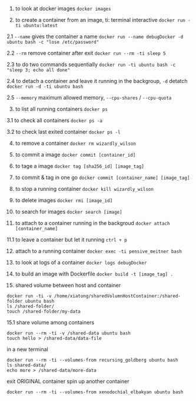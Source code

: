 1. to look at docker images
`docker images`

2. to create a container from an image, ti: terminal interactive
`docker run -ti ubuntu:latest`

2.1 `--name` gives the container a name
`docker run --name debugDocker -d ubuntu bash -c "lose /etc/password"`

2.2 `--rm` remove container after exit
`docker run --rm -ti sleep 5`

2.3 to do two commands sequentially
`docker run -ti ubuntu bash -c "sleep 3; echo all done"`

2.4 to detach a container and leave it running in the backgroup, `-d` detatch
`docker run -d -ti ubuntu bash`

2.5 `--memory` maximum allowed memory, `--cpu-shares` / `--cpu-quota`

3. to list all running containers
`docker ps`

3.1 to check all containers
`docker ps -a`

3.2 to check last exited container
`docker ps -l`

4. to remove a container
`docker rm wizardly_wilson`

5. to commit a image
`docker commit [container_id]`

6. to tage a image
`docker tag [sha256_id] [image_tag]`

7. to commit & tag in one go
`docker commit [container_name] [image_tag]`

8. to stop a running container
`docker kill wizardly_wilson`

9. to delete images
`docker rmi [image_id]`

10. to search for images
`docker search [image]`

11. to attach to a container running in the backgroud
`docker attach [container_name]`

11.1 to leave a container but let it running
`ctrl + p`

12. attach to a running container
`docker exec -ti pensive_meitner bash`

13. to look at logs of a container
`docker logs debugDocker`

14. to build an image with Dockerfile
`docker build -t [image_tag] .`

15. shared volume between host and container
```
docker run -ti -v /home/xiatong/sharedVolumnHostContainer:/shared-folder ubuntu bash
ls /shared-folder/
touch /shared-folder/my-data
```

15.1 share volume among containers
```
docker run --rm -ti -v /shared-data ubuntu bash
touch hello > /shared-data/data-file
```
in a new terminal
```
docker run --rm -ti --volumes-from recursing_goldberg ubuntu bash
ls shared-data/
echo more > /shared-data/more-data
```
exit ORIGINAL container
spin up another container
```
docker run --rm -ti --volumes-from xenodochial_elbakyan ubuntu bash
```
